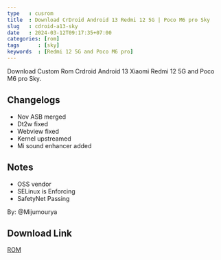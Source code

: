 ```yaml
---
type   : cusrom
title  : Download CrDroid Android 13 Redmi 12 5G | Poco M6 pro Sky
slug   : cdroid-a13-sky
date   : 2024-03-12T09:17:35+07:00
categories: [rom]
tags      : [sky]
keywords  : [Redmi 12 5G and Poco M6 pro]
---
```


Download Custom Rom Crdroid Android 13 Xiaomi Redmi 12 5G and Poco M6 pro Sky.

## Changelogs
- Nov ASB merged
- Dt2w fixed
- Webview fixed
- Kernel upstreamed
- Mi sound enhancer added

## Notes
- OSS vendor
- SELinux is Enforcing
- SafetyNet Passing

By: @Mijumourya 

## Download Link
[ROM](https://crdroid.net/sky/9)


